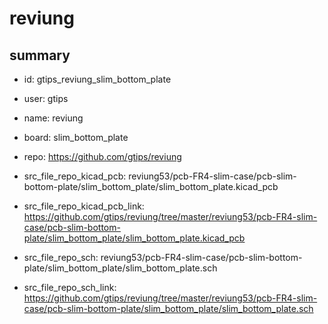 # reviung
 
## summary 
* id: gtips_reviung_slim_bottom_plate
* user: gtips
* name: reviung
* board: slim_bottom_plate
* repo: https://github.com/gtips/reviung
* src_file_repo_kicad_pcb: reviung53/pcb-FR4-slim-case/pcb-slim-bottom-plate/slim_bottom_plate/slim_bottom_plate.kicad_pcb
* src_file_repo_kicad_pcb_link: https://github.com/gtips/reviung/tree/master/reviung53/pcb-FR4-slim-case/pcb-slim-bottom-plate/slim_bottom_plate/slim_bottom_plate.kicad_pcb


* src_file_repo_sch: reviung53/pcb-FR4-slim-case/pcb-slim-bottom-plate/slim_bottom_plate/slim_bottom_plate.sch
* src_file_repo_sch_link: https://github.com/gtips/reviung/tree/master/reviung53/pcb-FR4-slim-case/pcb-slim-bottom-plate/slim_bottom_plate/slim_bottom_plate.sch






